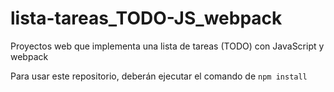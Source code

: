 # lista-tareas_TODO-JS_webpack

Proyectos web que implementa una lista de tareas (TODO) con JavaScript y webpack

Para usar este repositorio, deberán ejecutar el comando de ```npm install```

